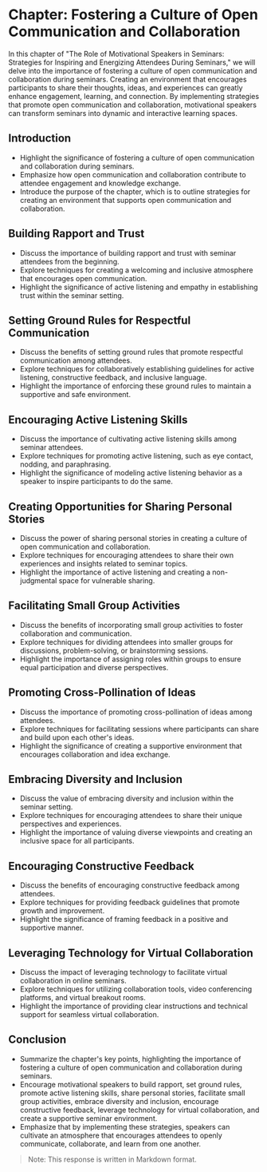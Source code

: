 Chapter: Fostering a Culture of Open Communication and Collaboration
====================================================================

In this chapter of "The Role of Motivational Speakers in Seminars: Strategies for Inspiring and Energizing Attendees During Seminars," we will delve into the importance of fostering a culture of open communication and collaboration during seminars. Creating an environment that encourages participants to share their thoughts, ideas, and experiences can greatly enhance engagement, learning, and connection. By implementing strategies that promote open communication and collaboration, motivational speakers can transform seminars into dynamic and interactive learning spaces.

**Introduction**
----------------

* Highlight the significance of fostering a culture of open communication and collaboration during seminars.
* Emphasize how open communication and collaboration contribute to attendee engagement and knowledge exchange.
* Introduce the purpose of the chapter, which is to outline strategies for creating an environment that supports open communication and collaboration.

**Building Rapport and Trust**
------------------------------

* Discuss the importance of building rapport and trust with seminar attendees from the beginning.
* Explore techniques for creating a welcoming and inclusive atmosphere that encourages open communication.
* Highlight the significance of active listening and empathy in establishing trust within the seminar setting.

**Setting Ground Rules for Respectful Communication**
-----------------------------------------------------

* Discuss the benefits of setting ground rules that promote respectful communication among attendees.
* Explore techniques for collaboratively establishing guidelines for active listening, constructive feedback, and inclusive language.
* Highlight the importance of enforcing these ground rules to maintain a supportive and safe environment.

**Encouraging Active Listening Skills**
---------------------------------------

* Discuss the importance of cultivating active listening skills among seminar attendees.
* Explore techniques for promoting active listening, such as eye contact, nodding, and paraphrasing.
* Highlight the significance of modeling active listening behavior as a speaker to inspire participants to do the same.

**Creating Opportunities for Sharing Personal Stories**
-------------------------------------------------------

* Discuss the power of sharing personal stories in creating a culture of open communication and collaboration.
* Explore techniques for encouraging attendees to share their own experiences and insights related to seminar topics.
* Highlight the importance of active listening and creating a non-judgmental space for vulnerable sharing.

**Facilitating Small Group Activities**
---------------------------------------

* Discuss the benefits of incorporating small group activities to foster collaboration and communication.
* Explore techniques for dividing attendees into smaller groups for discussions, problem-solving, or brainstorming sessions.
* Highlight the importance of assigning roles within groups to ensure equal participation and diverse perspectives.

**Promoting Cross-Pollination of Ideas**
----------------------------------------

* Discuss the importance of promoting cross-pollination of ideas among attendees.
* Explore techniques for facilitating sessions where participants can share and build upon each other's ideas.
* Highlight the significance of creating a supportive environment that encourages collaboration and idea exchange.

**Embracing Diversity and Inclusion**
-------------------------------------

* Discuss the value of embracing diversity and inclusion within the seminar setting.
* Explore techniques for encouraging attendees to share their unique perspectives and experiences.
* Highlight the importance of valuing diverse viewpoints and creating an inclusive space for all participants.

**Encouraging Constructive Feedback**
-------------------------------------

* Discuss the benefits of encouraging constructive feedback among attendees.
* Explore techniques for providing feedback guidelines that promote growth and improvement.
* Highlight the significance of framing feedback in a positive and supportive manner.

**Leveraging Technology for Virtual Collaboration**
---------------------------------------------------

* Discuss the impact of leveraging technology to facilitate virtual collaboration in online seminars.
* Explore techniques for utilizing collaboration tools, video conferencing platforms, and virtual breakout rooms.
* Highlight the importance of providing clear instructions and technical support for seamless virtual collaboration.

**Conclusion**
--------------

* Summarize the chapter's key points, highlighting the importance of fostering a culture of open communication and collaboration during seminars.
* Encourage motivational speakers to build rapport, set ground rules, promote active listening skills, share personal stories, facilitate small group activities, embrace diversity and inclusion, encourage constructive feedback, leverage technology for virtual collaboration, and create a supportive seminar environment.
* Emphasize that by implementing these strategies, speakers can cultivate an atmosphere that encourages attendees to openly communicate, collaborate, and learn from one another.

> Note: This response is written in Markdown format.
